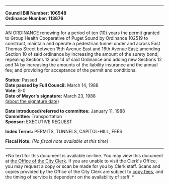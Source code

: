 * * * * *  
  
**Council Bill Number: [](#h0)[](#h2)106548**   
**Ordinance Number: 113876**  
  
* * * * *  
  
AN ORDINANCE renewing for a period of ten (10) years the permit granted to Group Health Cooperative of Puget Sound by Ordinance 102519 to construct, maintain and operate a pedestrian tunnel under and across East Thomas Street between 15th Avenue East and 16th Avenue East; amending Section 10 of said ordinance by increasing the amount of the surety bond; repealing Sections 12 and 14 of said Ordinance and adding new Sections 12 and 14 by increasing the amounts of the liability insurance and the annual fee; and providing for acceptance of the permit and conditions.  
  
**Status:** Passed   
**Date passed by Full Council:** March 14, 1988   
**Vote:** 8-0   
**Date of Mayor's signature:** March 23, 1988   
[(about the signature date)](/~public/approvaldate.htm)   
  
  
**Date introduced/referred to committee:** January 11, 1988   
**Committee:** Transportation   
**Sponsor:** EXECUTIVE REQUEST   
  
**Index Terms:** PERMITS, TUNNELS, CAPITOL-HILL, FEES  
  
**Fiscal Note:** *(No fiscal note available at this time)*  
  
* * * * *  
  
*No text for this document is available on-line. You may view this document at [the Office of the City Clerk](http://www.seattle.gov/leg/clerk/contactUs.htm). If you are unable to visit the Clerk's Office, you may request a copy or scan be made for you by Clerk staff. Scans and copies provided by the Office of the City Clerk are subject to [copy fees](http://clerk.seattle.gov/~public/clerkfees.htm), and the timing of service is dependent on the availability of staff. *  
  
  
